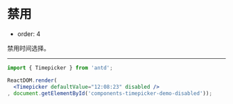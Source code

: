 禁用
====

-	order: 4

禁用时间选择。

---

````jsx
import { Timepicker } from 'antd';

ReactDOM.render(
  <Timepicker defaultValue="12:08:23" disabled />
, document.getElementById('components-timepicker-demo-disabled'));
````
